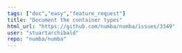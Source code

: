 ```yaml
---
tags: ["doc","easy","feature_request"]
title: "Document the container types"
html_url: "https://github.com/numba/numba/issues/3349"
user: "stuartarchibald"
repo: "numba/numba"
---
```


